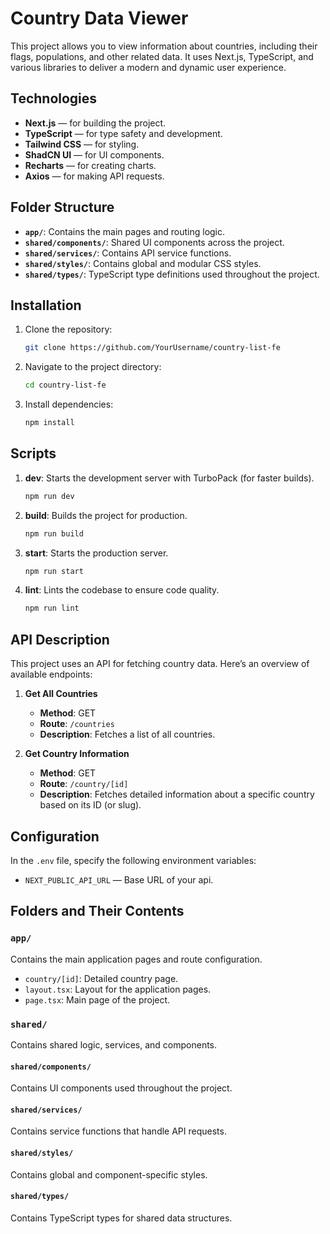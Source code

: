 # Country Data Viewer

This project allows you to view information about countries, including their flags, populations, and other related data. It uses Next.js, TypeScript, and various libraries to deliver a modern and dynamic user experience.

## Technologies

- **Next.js** — for building the project.
- **TypeScript** — for type safety and development.
- **Tailwind CSS** — for styling.
- **ShadCN UI** — for UI components.
- **Recharts** — for creating charts.
- **Axios** — for making API requests.

## Folder Structure

- **`app/`**: Contains the main pages and routing logic.
- **`shared/components/`**: Shared UI components across the project.
- **`shared/services/`**: Contains API service functions.
- **`shared/styles/`**: Contains global and modular CSS styles.
- **`shared/types/`**: TypeScript type definitions used throughout the project.

## Installation

1. Clone the repository:

   ```bash
   git clone https://github.com/YourUsername/country-list-fe
   ```

2. Navigate to the project directory:

   ```bash
   cd country-list-fe
   ```

3. Install dependencies:
   ```bash
   npm install
   ```

## Scripts

1. **dev**: Starts the development server with TurboPack (for faster builds).

   ```bash
   npm run dev
   ```

2. **build**: Builds the project for production.

   ```bash
   npm run build
   ```

3. **start**: Starts the production server.

   ```bash
   npm run start
   ```

4. **lint**: Lints the codebase to ensure code quality.
   ```bash
   npm run lint
   ```

## API Description

This project uses an API for fetching country data. Here’s an overview of available endpoints:

1. **Get All Countries**

   - **Method**: GET
   - **Route**: `/countries`
   - **Description**: Fetches a list of all countries.

2. **Get Country Information**
   - **Method**: GET
   - **Route**: `/country/[id]`
   - **Description**: Fetches detailed information about a specific country based on its ID (or slug).

## Configuration

In the `.env` file, specify the following environment variables:

- `NEXT_PUBLIC_API_URL` — Base URL of your api.

## Folders and Their Contents

### `app/`

Contains the main application pages and route configuration.

- `country/[id]`: Detailed country page.
- `layout.tsx`: Layout for the application pages.
- `page.tsx`: Main page of the project.

### `shared/`

Contains shared logic, services, and components.

#### `shared/components/`

Contains UI components used throughout the project.

#### `shared/services/`

Contains service functions that handle API requests.

#### `shared/styles/`

Contains global and component-specific styles.

#### `shared/types/`

Contains TypeScript types for shared data structures.
